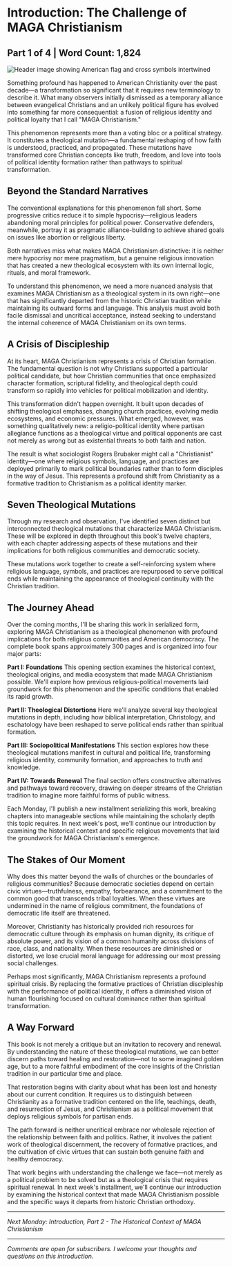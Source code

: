 # Introduction: The Challenge of MAGA Christianism
## Part 1 of 4 | Word Count: 1,824

![Header image showing American flag and cross symbols intertwined](https://via.placeholder.com/1200x400/002868/ffffff?text=The+Challenge+of+MAGA+Christianism)

Something profound has happened to American Christianity over the past decade—a transformation so significant that it requires new terminology to describe it. What many observers initially dismissed as a temporary alliance between evangelical Christians and an unlikely political figure has evolved into something far more consequential: a fusion of religious identity and political loyalty that I call "MAGA Christianism."

This phenomenon represents more than a voting bloc or a political strategy. It constitutes a theological mutation—a fundamental reshaping of how faith is understood, practiced, and propagated. These mutations have transformed core Christian concepts like truth, freedom, and love into tools of political identity formation rather than pathways to spiritual transformation.

## Beyond the Standard Narratives

The conventional explanations for this phenomenon fall short. Some progressive critics reduce it to simple hypocrisy—religious leaders abandoning moral principles for political power. Conservative defenders, meanwhile, portray it as pragmatic alliance-building to achieve shared goals on issues like abortion or religious liberty.

Both narratives miss what makes MAGA Christianism distinctive: it is neither mere hypocrisy nor mere pragmatism, but a genuine religious innovation that has created a new theological ecosystem with its own internal logic, rituals, and moral framework.

To understand this phenomenon, we need a more nuanced analysis that examines MAGA Christianism as a theological system in its own right—one that has significantly departed from the historic Christian tradition while maintaining its outward forms and language. This analysis must avoid both facile dismissal and uncritical acceptance, instead seeking to understand the internal coherence of MAGA Christianism on its own terms.

## A Crisis of Discipleship

At its heart, MAGA Christianism represents a crisis of Christian formation. The fundamental question is not why Christians supported a particular political candidate, but how Christian communities that once emphasized character formation, scriptural fidelity, and theological depth could transform so rapidly into vehicles for political mobilization and identity.

This transformation didn't happen overnight. It built upon decades of shifting theological emphases, changing church practices, evolving media ecosystems, and economic pressures. What emerged, however, was something qualitatively new: a religio-political identity where partisan allegiance functions as a theological virtue and political opponents are cast not merely as wrong but as existential threats to both faith and nation.

The result is what sociologist Rogers Brubaker might call a "Christianist" identity—one where religious symbols, language, and practices are deployed primarily to mark political boundaries rather than to form disciples in the way of Jesus. This represents a profound shift from Christianity as a formative tradition to Christianism as a political identity marker.

## Seven Theological Mutations

Through my research and observation, I've identified seven distinct but interconnected theological mutations that characterize MAGA Christianism. These will be explored in depth throughout this book's twelve chapters, with each chapter addressing aspects of these mutations and their implications for both religious communities and democratic society.

These mutations work together to create a self-reinforcing system where religious language, symbols, and practices are repurposed to serve political ends while maintaining the appearance of theological continuity with the Christian tradition.

## The Journey Ahead

Over the coming months, I'll be sharing this work in serialized form, exploring MAGA Christianism as a theological phenomenon with profound implications for both religious communities and American democracy. The complete book spans approximately 300 pages and is organized into four major parts:

**Part I: Foundations**
This opening section examines the historical context, theological origins, and media ecosystem that made MAGA Christianism possible. We'll explore how previous religious-political movements laid groundwork for this phenomenon and the specific conditions that enabled its rapid growth.

**Part II: Theological Distortions**
Here we'll analyze several key theological mutations in depth, including how biblical interpretation, Christology, and eschatology have been reshaped to serve political ends rather than spiritual formation.

**Part III: Sociopolitical Manifestations**
This section explores how these theological mutations manifest in cultural and political life, transforming religious identity, community formation, and approaches to truth and knowledge.

**Part IV: Towards Renewal**
The final section offers constructive alternatives and pathways toward recovery, drawing on deeper streams of the Christian tradition to imagine more faithful forms of public witness.

Each Monday, I'll publish a new installment serializing this work, breaking chapters into manageable sections while maintaining the scholarly depth this topic requires. In next week's post, we'll continue our introduction by examining the historical context and specific religious movements that laid the groundwork for MAGA Christianism's emergence.

## The Stakes of Our Moment

Why does this matter beyond the walls of churches or the boundaries of religious communities? Because democratic societies depend on certain civic virtues—truthfulness, empathy, forbearance, and a commitment to the common good that transcends tribal loyalties. When these virtues are undermined in the name of religious commitment, the foundations of democratic life itself are threatened.

Moreover, Christianity has historically provided rich resources for democratic culture through its emphasis on human dignity, its critique of absolute power, and its vision of a common humanity across divisions of race, class, and nationality. When these resources are diminished or distorted, we lose crucial moral language for addressing our most pressing social challenges.

Perhaps most significantly, MAGA Christianism represents a profound spiritual crisis. By replacing the formative practices of Christian discipleship with the performance of political identity, it offers a diminished vision of human flourishing focused on cultural dominance rather than spiritual transformation.

## A Way Forward

This book is not merely a critique but an invitation to recovery and renewal. By understanding the nature of these theological mutations, we can better discern paths toward healing and restoration—not to some imagined golden age, but to a more faithful embodiment of the core insights of the Christian tradition in our particular time and place.

That restoration begins with clarity about what has been lost and honesty about our current condition. It requires us to distinguish between Christianity as a formative tradition centered on the life, teachings, death, and resurrection of Jesus, and Christianism as a political movement that deploys religious symbols for partisan ends.

The path forward is neither uncritical embrace nor wholesale rejection of the relationship between faith and politics. Rather, it involves the patient work of theological discernment, the recovery of formative practices, and the cultivation of civic virtues that can sustain both genuine faith and healthy democracy.

That work begins with understanding the challenge we face—not merely as a political problem to be solved but as a theological crisis that requires spiritual renewal. In next week's installment, we'll continue our introduction by examining the historical context that made MAGA Christianism possible and the specific ways it departs from historic Christian orthodoxy.

---

*Next Monday: Introduction, Part 2 - The Historical Context of MAGA Christianism*

---

*Comments are open for subscribers. I welcome your thoughts and questions on this introduction.*
